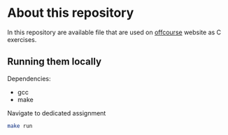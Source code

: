 # About this repository
In this repository are available file that are used on [offcourse](https://offcourse.uk) website as C exercises.

## Running them locally
Dependencies:
- gcc 
- make

Navigate to dedicated assignment
```sh
make run
```


